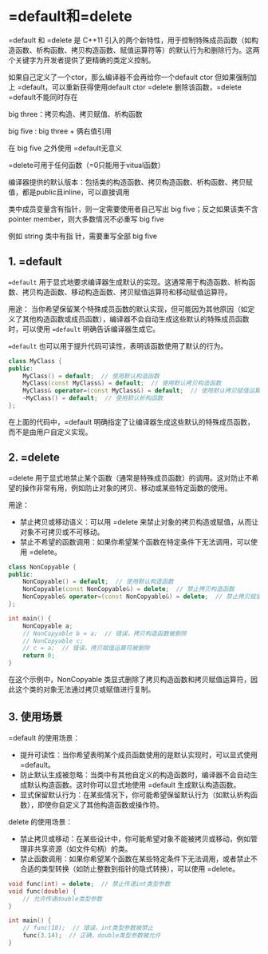 # =default和=delete

=default 和 =delete 是 C++11 引入的两个新特性，用于控制特殊成员函数（如构造函数、析构函数、拷贝构造函数、赋值运算符等）的默认行为和删除行为。这两个关键字为开发者提供了更精确的类定义控制。

如果自己定义了一个ctor，那么编译器不会再给你一个default ctor
但如果强制加上 =default，可以重新获得使用default ctor
=delete 删除该函数，=delete =default不能同时存在

big three：拷贝构造、拷贝赋值、析构函数

big five : big three + 俩右值引用

在 big five 之外使用 =default无意义

=delete可用于任何函数（=0只能用于vitual函数）

编译器提供的默认版本：包括类的构造函数、拷贝构造函数、析构函数、拷贝赋值，都是public且inline，可以直接调用

类中成员变量含有指针，则一定需要使用者自己写出 big five；反之如果该类不含 pointer member，则大多数情况不必重写 big five

例如 string 类中有指 针，需要重写全部 big five

## 1. =default

`=default` 用于显式地要求编译器生成默认的实现。这通常用于构造函数、析构函数、拷贝构造函数、移动构造函数、拷贝赋值运算符和移动赋值运算符。

用途：
  当你希望保留某个特殊成员函数的默认实现，但可能因为其他原因（如定义了其他构造函数或成员函数），编译器不会自动生成这些默认的特殊成员函数时，可以使用 `=default` 明确告诉编译器生成它。

  `=default` 也可以用于提升代码可读性，表明该函数使用了默认的行为。

```cpp
class MyClass {
public:
    MyClass() = default;  // 使用默认构造函数
    MyClass(const MyClass&) = default;  // 使用默认拷贝构造函数
    MyClass& operator=(const MyClass&) = default;  // 使用默认拷贝赋值运算符
    ~MyClass() = default;  // 使用默认析构函数
};

```
在上面的代码中，=default 明确指定了让编译器生成这些默认的特殊成员函数，而不是由用户自定义实现。

## 2. =delete

=delete 用于显式地禁止某个函数（通常是特殊成员函数）的调用。这对防止不希望的操作非常有用，例如防止对象的拷贝、移动或某些特定函数的使用。

用途：
  + 禁止拷贝或移动语义：可以用 =delete 来禁止对象的拷贝构造或赋值，从而让对象不可拷贝或不可移动。
  + 禁止不希望的函数调用：如果你希望某个函数在特定条件下无法调用，可以使用 =delete。

```cpp
class NonCopyable {
public:
    NonCopyable() = default;  // 使用默认构造函数
    NonCopyable(const NonCopyable&) = delete;  // 禁止拷贝构造函数
    NonCopyable& operator=(const NonCopyable&) = delete;  // 禁止拷贝赋值运算符
};

int main() {
    NonCopyable a;
    // NonCopyable b = a;  // 错误，拷贝构造函数被删除
    // NonCopyable c;
    // c = a;  // 错误，拷贝赋值运算符被删除
    return 0;
}

```
在这个示例中，NonCopyable 类显式删除了拷贝构造函数和拷贝赋值运算符，因此这个类的对象无法通过拷贝或赋值进行复制。

## 3. 使用场景

=default 的使用场景：
  + 提升可读性：当你希望表明某个成员函数使用的是默认实现时，可以显式使用 =default。
  + 防止默认生成被忽略：当类中有其他自定义的构造函数时，编译器不会自动生成默认构造函数。这时你可以显式地使用 =default 生成默认构造函数。
  + 显式保留默认行为：在某些情况下，你可能希望保留默认行为（如默认析构函数），即使你自定义了其他构造函数或操作符。

delete 的使用场景：
  + 禁止拷贝或移动：在某些设计中，你可能希望对象不能被拷贝或移动，例如管理非共享资源（如文件句柄）的类。
  + 禁止函数调用：如果你希望某个函数在某些特定条件下无法调用，或者禁止不合适的类型转换（如防止整数到指针的隐式转换），可以使用 =delete。

```cpp
void func(int) = delete;  // 禁止传递int类型参数
void func(double) {
    // 允许传递double类型参数
}

int main() {
    // func(10);  // 错误，int类型参数被禁止
    func(3.14);  // 正确，double类型参数被允许
}

```


































